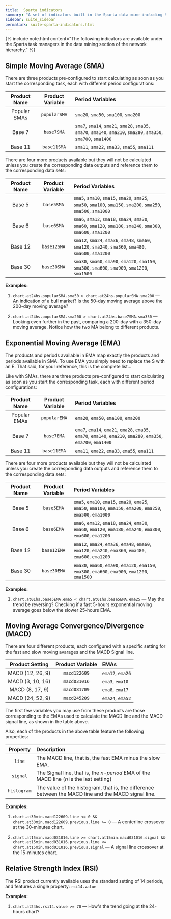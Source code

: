 ```yaml
---
title:  Sparta indicators
summary: "A set of indicators built in the Sparta data mine including Simple Moving Average (SMA), Exponential Moving Averege (EMA), Relative Strenght Index (RSI), and Moving Average convergence Divergence (MACD)."
sidebar: suite_sidebar
permalink: suite-sparta-indicators.html
---
```


{% include note.html content="The following indicators are available under the Sparta task managers in the data mining section of the network hierarchy." %}

## Simple Moving Average (SMA)

There are three products pre-configured to start calculating as soon as you start the corresponding task, each with different period configurations:

| Product Name | Product Variable | Period Variables |
| :---: | :---: | :--- | 
| Popular SMAs | ```popularSMA``` | ```sma20```, ```sma50```, ```sma100```, ```sma200``` |
| Base 7 | ```base7SMA``` | ```sma7```, ```sma14```, ```sma21```, ```sma28```, ```sma35```, ```sma70```, ```sma140```, ```sma210```, ```sma280```, ```sma350```, ```sma700```, ```sma1400```|
| Base 11 | ```base11SMA``` | ```sma11```, ```sma22```, ```sma33```, ```sma55```, ```sma111``` |

There are four more products available but they will not be calculated unless you create the corresponding data outputs and reference them to the corresponding data sets:

| Product Name | Product Variable | Period Variables |
| :---: | :---: | :--- | 
| Base 5 | ```base5SMA``` | ```sma5```, ```sma10```, ```sma15```, ```sma20```, ```sma25```, ```sma50```, ```sma100```, ```sma150```, ```sma200```, ```sma250```, ```sma500```, ```sma1000``` |
| Base 6 | ```base6SMA``` | ```sma6```, ```sma12```, ```sma18```, ```sma24```, ```sma30```, ```sma60```, ```sma120```, ```sma180```, ```sma240```, ```sma300```, ```sma600```, ```sma1200``` |
| Base 12 | ```base12SMA``` | ```sma12```, ```sma24```, ```sma36```, ```sma48```, ```sma60```, ```sma120```, ```sma240```, ```sma360```, ```sma480```, ```sma600```, ```sma1200``` |
| Base 30 | ```base30SMA``` | ```sma30```, ```sma60```, ```sma90```, ```sma120```, ```sma150```, ```sma300```, ```sma600```, ```sma900```, ```sma1200```, ```sma1500``` |

**Examples:**

1. ```chart.at24hs.popularSMA.sma50 > chart.at24hs.popularSMA.sma200``` — An indication of a bull market? Is the 50-day moving average above the 200-day moving average?

1. ```chart.at24hs.popularSMA.sma200 > chart.at24hs.base7SMA.sma350``` — Looking even further in the past, comparing a 200-day with a 350-day moving average. Notice how the two MA belong to different products.

## Exponential Moving Average (EMA)

The products and periods available in EMA map exactly the products and periods available in SMA. To use EMA you simply need to replace the S with an E. That said, for your reference, this is the complete list...

Like with SMAs, there are three products pre-configured to start calculating as soon as you start the corresponding task, each with different period configurations:

| Product Name | Product Variable | Period Variables |
| :---: | :---: | :--- | 
| Popular EMAs | ```popularEMA``` | ```ema20```, ```ema50```, ```ema100```, ```ema200``` |
| Base 7 | ```base7EMA``` | ```ema7```, ```ema14```, ```ema21```, ```ema28```, ```ema35```, ```ema70```, ```ema140```, ```ema210```, ```ema280```, ```ema350```, ```ema700```, ```ema1400```|
| Base 11 | ```base11EMA``` | ```ema11```, ```ema22```, ```ema33```, ```ema55```, ```ema111``` |

There are four more products available but they will not be calculated unless you create the corresponding data outputs and reference them to the corresponding data sets:

| Product Name | Product Variable | Period Variables |
| :---: | :---: | :--- | 
| Base 5 | ```base5EMA``` | ```ema5```, ```ema10```, ```ema15```, ```ema20```, ```ema25```, ```ema50```, ```ema100```, ```ema150```, ```ema200```, ```ema250```, ```ema500```, ```ema1000``` |
| Base 6 | ```base6EMA``` | ```ema6```, ```ema12```, ```ema18```, ```ema24```, ```ema30```, ```ema60```, ```ema120```, ```ema180```, ```ema240```, ```ema300```, ```ema600```, ```ema1200``` |
| Base 12 | ```base12EMA``` | ```ema12```, ```ema24```, ```ema36```, ```ema48```, ```ema60```, ```ema120```, ```ema240```, ```ema360```, ```ema480```, ```ema600```, ```ema1200``` |
| Base 30 | ```base30EMA``` | ```ema30```, ```ema60```, ```ema90```, ```ema120```, ```ema150```, ```ema300```, ```ema600```, ```ema900```, ```ema1200```, ```ema1500``` |

**Examples:**

1. ```chart.at01hs.base5EMA.ema5 < chart.at01hs.base5EMA.ema25``` — May the trend be reversing? Checking if a fast 5-hours exponential moving average goes below the slower 25-hours EMA.

## Moving Average Convergence/Divergence (MACD)

There are four different products, each configured with a specific setting for the fast and slow moving avarages and the MACD Signal line.

| Product Setting | Product Variable | EMAs |
| :---: | :---: | :--- |
| MACD (12, 26, 9) | ```macd122609``` | ```ema12```, ```ema26``` |
| MACD (3, 10, 16) | ```macd031016``` | ```ema3```, ```ema10``` |
| MACD (8, 17, 9) | ```macd081709``` | ```ema8```, ```ema17``` |
| MACD (24, 52, 9) | ```macd245209``` | ```ema24```, ```ema52``` |

The first few variables you may use from these products are those corresponding to the EMAs used to calculate the MACD line and the MACD signal line, as shown in the table above.

Also, each of the products in the above table feature the following properties:

| Property | Description |
| :---: | :--- |
| ```line``` | The MACD line, that is, the fast EMA minus the slow EMA. |
| ```signal``` | The Signal line, that is, the *n-period* EMA of the MACD line (*n* is the last setting) |
| ```histogram``` | The value of the histogram, that is, the difference between the MACD line and the MACD signal line. |

**Examples:**

1. ```chart.at30min.macd122609.line <= 0 && chart.at30min.macd122609.previous.line >= 0``` — A centerline crossover at the 30-minutes chart.

1. ```chart.at15min.macd031016.line >= chart.at15min.macd031016.signal && chart.at15min.macd031016.previous.line <= chart.at15min.macd031016.previous.signal``` — A signal line crossover at the 15-minutes chart.


## Relative Strength Index (RSI)

The RSI product currently available uses the standard setting of 14 periods, and features a single property: ```rsi14.value```

**Examples:**

1. ```chart.at24hs.rsi14.value >= 70``` — How's the trend going at the 24-hours chart?